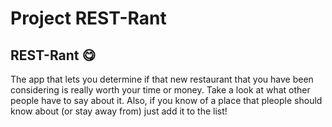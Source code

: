 # Project REST-Rant 

## REST-Rant 😋
 The app that lets you determine if that new restaurant that you have been considering 
 is really worth your time or money. Take a look at what other people have to say about it.
 Also, if you know of a place that pleople should know about (or stay away from) just add it to the list!

